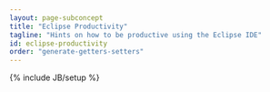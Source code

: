 ```yaml
---
layout: page-subconcept
title: "Eclipse Productivity"
tagline: "Hints on how to be productive using the Eclipse IDE"
id: eclipse-productivity
order: "generate-getters-setters"
---
```

{% include JB/setup %}
